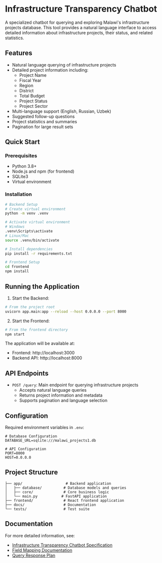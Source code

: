 # Infrastructure Transparency Chatbot

A specialized chatbot for querying and exploring Malawi's infrastructure projects database. This tool provides a natural language interface to access detailed information about infrastructure projects, their status, and related statistics.

## Features

- Natural language querying of infrastructure projects
- Detailed project information including:
  - Project Name
  - Fiscal Year
  - Region
  - District
  - Total Budget
  - Project Status
  - Project Sector
- Multi-language support (English, Russian, Uzbek)
- Suggested follow-up questions
- Project statistics and summaries
- Pagination for large result sets

## Quick Start

### Prerequisites

- Python 3.8+
- Node.js and npm (for frontend)
- SQLite3
- Virtual environment

### Installation

```bash
# Backend Setup
# Create virtual environment
python -m venv .venv

# Activate virtual environment
# Windows
.venv\Scripts\activate
# Linux/Mac
source .venv/bin/activate

# Install dependencies
pip install -r requirements.txt

# Frontend Setup
cd frontend
npm install
```

## Running the Application

1. Start the Backend:
```bash
# From the project root
uvicorn app.main:app --reload --host 0.0.0.0 --port 8000
```

2. Start the Frontend:
```bash
# From the frontend directory
npm start
```

The application will be available at:
- Frontend: http://localhost:3000
- Backend API: http://localhost:8000

## API Endpoints

- `POST /query`: Main endpoint for querying infrastructure projects
  - Accepts natural language queries
  - Returns project information and metadata
  - Supports pagination and language selection

## Configuration

Required environment variables in `.env`:

```env
# Database Configuration
DATABASE_URL=sqlite:///malawi_projects1.db

# API Configuration
PORT=8000
HOST=0.0.0.0
```

## Project Structure

```
├── app/                    # Backend application
│   ├── database/          # Database models and queries
│   ├── core/              # Core business logic
│   └── main.py           # FastAPI application
├── frontend/              # React frontend application
├── docs/                  # Documentation
└── tests/                 # Test suite
```

## Documentation

For more detailed information, see:
- [Infrastructure Transparency Chatbot Specification](docs/Infrastructure%20Transparency%20Chatbot%20Specification.md)
- [Field Mapping Documentation](docs/FIELD_MAPPING.md)
- [Query Response Plan](docs/query_response_plan.md)
